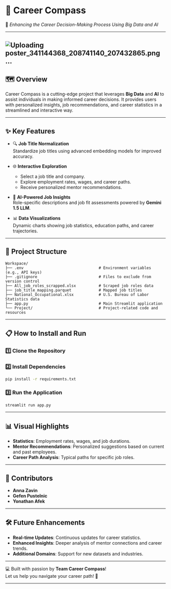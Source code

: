 # 🧭 **Career Compass**
🌟 *Enhancing the Career Decision-Making Process Using Big Data and AI*  

---
![Uploading poster_341144368_208741140_207432865.png…]()
---

## 🗺️ **Overview**

Career Compass is a cutting-edge project that leverages **Big Data** and **AI** to assist individuals in making informed career decisions. It provides users with personalized insights, job recommendations, and career statistics in a streamlined and interactive way.

---

## ✨ **Key Features**

- 🔍 **Job Title Normalization**  
  Standardize job titles using advanced embedding models for improved accuracy.
  
- 🌐 **Interactive Exploration**  
  - Select a job title and company.
  - Explore employment rates, wages, and career paths.
  - Receive personalized mentor recommendations.

- 🤖 **AI-Powered Job Insights**  
  Role-specific descriptions and job fit assessments powered by **Gemini 1.5 LLM**.

- 📊 **Data Visualizations**  
  Dynamic charts showing job statistics, education paths, and career trajectories.

---

## 📂 **Project Structure**

```
Workspace/
├── .env                                 # Environment variables (e.g., API keys)
├── .gitignore                           # Files to exclude from version control
├── All_job_roles_scrapped.xlsx          # Scraped job roles data
├── job_title_mapping.parquet            # Mapped job titles
├── National_Occupational.xlsx           # U.S. Bureau of Labor Statistics data
├── app.py                               # Main Streamlit application
└── Project/                             # Project-related code and resources
```

---

## 📋 **How to Install and Run**

### 1️⃣ Clone the Repository

### 2️⃣ Install Dependencies
```bash
pip install -r requirements.txt
```

### 3️⃣ Run the Application
```bash
streamlit run app.py
```

---

## 📊 **Visual Highlights**

- **Statistics**: Employment rates, wages, and job durations.  
- **Mentor Recommendations**: Personalized suggestions based on current and past employees.  
- **Career Path Analysis**: Typical paths for specific job roles.  

---

## 🌟 **Contributors**

- **Anna Zavin**  
- **Gefen Pustelnic**  
- **Yonathan Afek**  

---

## 🛠️ **Future Enhancements**

- **Real-time Updates**: Continuous updates for career statistics.  
- **Enhanced Insights**: Deeper analysis of mentor connections and career trends.  
- **Additional Domains**: Support for new datasets and industries.  

---

💻 Built with passion by **Team Career Compass**!  
Let us help you navigate your career path! 🚀  

--- 

